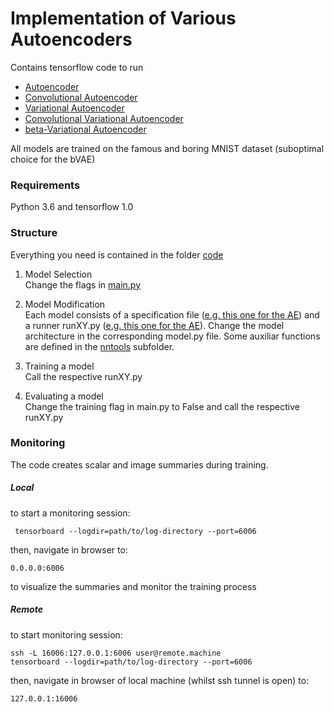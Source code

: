 # Implementation of Various Autoencoders
Contains tensorflow code to run
- [Autoencoder](code/ae)
- [Convolutional Autoencoder](code/cae)
- [Variational Autoencoder](code/vae)
- [Convolutional Variational Autoencoder](code/cvae)
- [beta-Variational Autoencoder](code/bvae)

All models are trained on the famous and boring MNIST dataset (suboptimal choice for the bVAE) 

### Requirements
Python 3.6 and tensorflow 1.0  

### Structure
Everything you need is contained in the folder [code](code) 
1. Model Selection  
Change the flags in [main.py](code/main.py)  
2. Model Modification  
Each model consists of a specification file  ([e.g. this one for the AE](code/ae/model.py)) and a runner runXY.py ([e.g. this one for the AE](code/ae/runAE.py)). Change the model architecture in the corresponding model.py file.
Some auxiliar functions are defined in the [nntools](code/nntools) subfolder. 

3. Training a model  
Call the respective runXY.py  
4. Evaluating a model  
Change the training flag in main.py to False and call the respective runXY.py  

### Monitoring
The code creates scalar and image summaries during training.

##### Local
to start a monitoring session:
 ```
  tensorboard --logdir=path/to/log-directory --port=6006
 ```

 then, navigate in browser to:

 ```
 0.0.0.0:6006
 ```
to visualize the summaries and monitor the training process

##### Remote
to start monitoring session:
```
ssh -L 16006:127.0.0.1:6006 user@remote.machine
tensorboard --logdir=path/to/log-directory --port=6006
```
then, navigate in browser of local machine (whilst ssh tunnel is open) to:
```
127.0.0.1:16006
```

